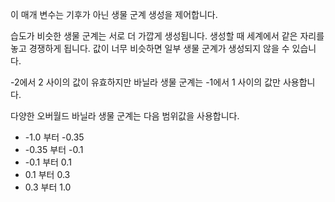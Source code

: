 이 매개 변수는 기후가 아닌 생물 군계 생성을 제어합니다.

습도가 비슷한 생물 군계는 서로 더 가깝게 생성됩니다. 생성할 때 세계에서 같은 자리를 놓고 경쟁하게 됩니다. 값이 너무 비슷하면 일부 생물 군계가 생성되지 않을 수 있습니다.

-2에서 2 사이의 값이 유효하지만 바닐라 생물 군계는 -1에서 1 사이의 값만 사용합니다.

다양한 오버월드 바닐라 생물 군계는 다음 범위값을 사용합니다.

* -1.0 부터 -0.35
* -0.35 부터 -0.1
* -0.1 부터 0.1
* 0.1 부터 0.3
* 0.3 부터 1.0